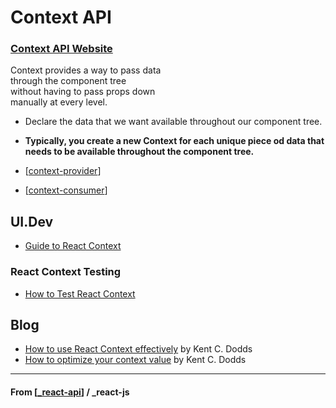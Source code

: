# Context API

### [Context API Website](https://reactjs.org/docs/context.html)

Context provides a way to pass data\
through the component tree\
without having to pass props down\
manually at every level.

- Declare the data that we want available throughout our component tree.
- **Typically, you create a new Context for each unique piece od data that needs to be available throughout the component tree.**

- [[context-provider]]
- [[context-consumer]]

## UI.Dev

- [Guide to React Context](https://platform.ui.dev/courses/783092/lectures/14220336)

### React Context Testing

- [How to Test React Context](https://www.youtube.com/watch?v=CJVucXhyHOM)

## Blog

- [How to use React Context effectively](https://kentcdodds.com/blog/how-to-use-react-context-effectively?ck_subscriber_id=979371781) by Kent C. Dodds
- [How to optimize your context value](https://kentcdodds.com/blog/how-to-optimize-your-context-value) by Kent C. Dodds

---

#### **From** [[_react-api]] / \_react-js

[//begin]: # "Autogenerated link references for markdown compatibility"
[context-provider]: context-provider "Provider"
[context-consumer]: context-consumer "Consumer"
[_react-api]: ../_react-api "React API"
[//end]: # "Autogenerated link references"
